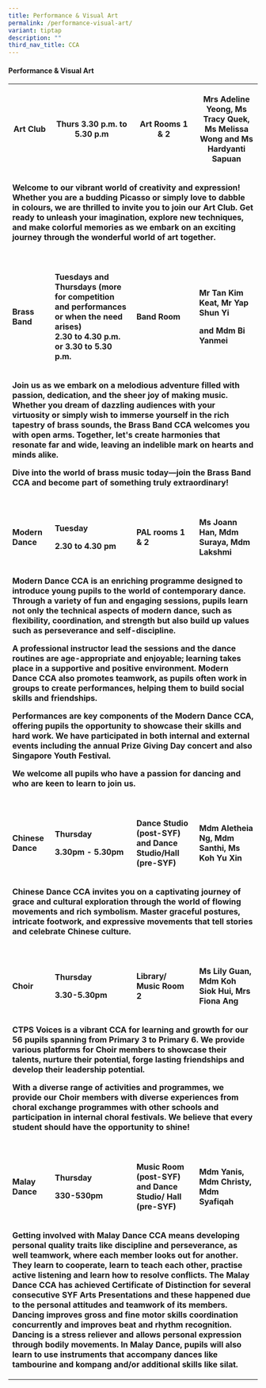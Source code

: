 ```yaml
---
title: Performance & Visual Art
permalink: /performance-visual-art/
variant: tiptap
description: ""
third_nav_title: CCA
---
```

<h4>Performance &amp; Visual Art</h4>
<table style="minWidth: 100px">
<colgroup>
<col>
<col>
<col>
<col>
</colgroup>
<tbody>
<tr>
<th rowspan="1" colspan="1">
<p>Art Club</p>
</th>
<th rowspan="1" colspan="1">
<p>Thurs 3.30 p.m. to 5.30 p.m</p>
</th>
<th rowspan="1" colspan="1">
<p>Art Rooms 1 &amp; 2</p>
</th>
<th rowspan="1" colspan="1">
<p>Mrs Adeline Yeong, Ms Tracy Quek, Ms Melissa Wong and Ms Hardyanti Sapuan</p>
</th>
</tr>
<tr>
<td rowspan="1" colspan="4">
<p><strong>Welcome to our vibrant world of creativity and expression! Whether you are a budding Picasso or simply love to dabble in colours, we are thrilled to invite you to join our Art Club. Get ready to unleash your imagination, explore new techniques, and make colorful memories as we embark on an exciting journey through the wonderful world of art together.</strong>
</p>
</td>
</tr>
<tr>
<td rowspan="1" colspan="1">
<p></p>
</td>
<td rowspan="1" colspan="1">
<p></p>
</td>
<td rowspan="1" colspan="1">
<p></p>
</td>
<td rowspan="1" colspan="1">
<p></p>
</td>
</tr>
<tr>
<td rowspan="1" colspan="1">
<p><strong>Brass Band</strong>
</p>
</td>
<td rowspan="1" colspan="1">
<p><strong>Tuesdays and Thursdays (more for competition and performances or when the need arises)<br>2.30 to 4.30 p.m. or 3.30 to 5.30 p.m.</strong>
</p>
<p></p>
</td>
<td rowspan="1" colspan="1">
<p><strong>Band Room</strong>
</p>
</td>
<td rowspan="1" colspan="1">
<p><strong>Mr Tan Kim Keat, Mr Yap Shun Yi</strong>
</p>
<p><strong>and Mdm Bi Yanmei</strong>
</p>
</td>
</tr>
<tr>
<td rowspan="1" colspan="4">
<p><strong>Join us as we embark on a melodious adventure filled with passion, dedication, and the sheer joy of making music. Whether you dream of dazzling audiences with your virtuosity or simply wish to immerse yourself in the rich tapestry of brass sounds, the Brass Band CCA welcomes you with open arms. Together, let's create harmonies that resonate far and wide, leaving an indelible mark on hearts and minds alike.</strong>
</p>
<p><strong>Dive into the world of brass music today—join the Brass Band CCA and become part of something truly extraordinary!</strong>
</p>
</td>
</tr>
<tr>
<td rowspan="1" colspan="1">
<p></p>
</td>
<td rowspan="1" colspan="1">
<p></p>
</td>
<td rowspan="1" colspan="1">
<p></p>
</td>
<td rowspan="1" colspan="1">
<p></p>
</td>
</tr>
<tr>
<td rowspan="1" colspan="1">
<p><strong>Modern Dance</strong>
</p>
</td>
<td rowspan="1" colspan="1">
<p><strong>Tuesday</strong>
</p>
<p><strong>2.30 to 4.30 pm</strong>
</p>
</td>
<td rowspan="1" colspan="1">
<p><strong>PAL rooms 1 &amp; 2</strong>
</p>
</td>
<td rowspan="1" colspan="1">
<p><strong>Ms Joann Han, Mdm Suraya, Mdm Lakshmi</strong>
</p>
</td>
</tr>
<tr>
<td rowspan="1" colspan="4">
<p><strong>Modern Dance CCA is an enriching programme designed to introduce young pupils to the world of contemporary dance. Through a variety of fun and engaging sessions, pupils learn not only the technical aspects of modern dance, such as flexibility, coordination, and strength but also build up values such as perseverance and self-discipline.</strong>
</p>
<p><strong>A professional instructor lead the sessions and the dance routines are age-appropriate and enjoyable; learning takes place in a supportive and positive environment. Modern Dance CCA also promotes teamwork, as pupils often work in groups to create performances, helping them to build social skills and friendships.</strong>
</p>
<p><strong>Performances are key components of the Modern Dance CCA, offering pupils the opportunity to showcase their skills and hard work. We have participated in both internal and external events including the annual Prize Giving Day concert and also Singapore Youth Festival.</strong>
</p>
<p><strong>We welcome all pupils who have a passion for dancing and who are keen to learn to join us.</strong>
</p>
</td>
</tr>
<tr>
<td rowspan="1" colspan="1">
<p></p>
</td>
<td rowspan="1" colspan="1">
<p></p>
</td>
<td rowspan="1" colspan="1">
<p></p>
</td>
<td rowspan="1" colspan="1">
<p></p>
</td>
</tr>
<tr>
<td rowspan="1" colspan="1">
<p><strong>Chinese Dance</strong>
</p>
</td>
<td rowspan="1" colspan="1">
<p><strong>Thursday</strong>
</p>
<p><strong>3.30pm - 5.30pm</strong>
</p>
</td>
<td rowspan="1" colspan="1">
<p><strong>Dance Studio (post-SYF) and Dance Studio/Hall (pre-SYF)</strong>
</p>
</td>
<td rowspan="1" colspan="1">
<p><strong>Mdm Aletheia Ng, Mdm Santhi, Ms Koh Yu Xin</strong>
</p>
</td>
</tr>
<tr>
<td rowspan="1" colspan="4">
<p><strong>Chinese Dance CCA invites you on a captivating journey of grace and cultural exploration through the world of flowing movements and rich symbolism. Master graceful postures, intricate footwork, and expressive movements that tell stories and celebrate Chinese culture.</strong>
</p>
</td>
</tr>
<tr>
<td rowspan="1" colspan="1">
<p></p>
</td>
<td rowspan="1" colspan="1">
<p></p>
</td>
<td rowspan="1" colspan="1">
<p></p>
</td>
<td rowspan="1" colspan="1">
<p></p>
</td>
</tr>
<tr>
<td rowspan="1" colspan="1">
<p><strong>Choir</strong>
</p>
</td>
<td rowspan="1" colspan="1">
<p><strong>Thursday</strong>
</p>
<p><strong>3.30-5.30pm</strong>
</p>
</td>
<td rowspan="1" colspan="1">
<p><strong>Library/ Music Room 2</strong>
</p>
</td>
<td rowspan="1" colspan="1">
<p><strong>Ms Lily Guan, Mdm Koh Siok Hui, Mrs Fiona Ang</strong>
</p>
</td>
</tr>
<tr>
<td rowspan="1" colspan="4">
<p><strong>CTPS Voices is a vibrant CCA for learning and growth for our 56 pupils spanning from Primary 3 to Primary 6. We provide various platforms for Choir members to showcase their talents, nurture their potential, forge lasting friendships and develop their leadership potential.</strong>
</p>
<p><strong>With a diverse range of activities and programmes, we provide our Choir members with diverse experiences from choral exchange programmes with other schools and participation in internal choral festivals. We believe that every student should have the opportunity to shine!</strong>
</p>
</td>
</tr>
<tr>
<td rowspan="1" colspan="1">
<p></p>
</td>
<td rowspan="1" colspan="1">
<p></p>
</td>
<td rowspan="1" colspan="1">
<p></p>
</td>
<td rowspan="1" colspan="1">
<p></p>
</td>
</tr>
<tr>
<td rowspan="1" colspan="1">
<p><strong>Malay Dance</strong>
</p>
</td>
<td rowspan="1" colspan="1">
<p><strong>Thursday</strong>
</p>
<p><strong>330-530pm</strong>
</p>
</td>
<td rowspan="1" colspan="1">
<p><strong>Music Room (post-SYF) and Dance Studio/ Hall (pre-SYF)</strong>
</p>
</td>
<td rowspan="1" colspan="1">
<p><strong>Mdm Yanis, Mdm Christy, Mdm Syafiqah</strong>
</p>
</td>
</tr>
<tr>
<td rowspan="1" colspan="4">
<p><strong>Getting involved with Malay Dance CCA means developing personal quality traits like discipline and perseverance, as well teamwork, where each member looks out for another. They learn to cooperate, learn to teach each other, practise active listening and learn how to resolve conflicts. The Malay Dance CCA has achieved Certificate of Distinction for several consecutive SYF Arts Presentations and these happened due to the personal attitudes and teamwork of its members. Dancing improves gross and fine motor skills coordination concurrently and improves beat and rhythm recognition. Dancing is a stress reliever and allows personal expression through bodily movements. In Malay Dance, pupils will also learn to use instruments that accompany dances like tambourine and kompang and/or additional skills like silat.</strong>
</p>
</td>
</tr>
</tbody>
</table>
<p></p>